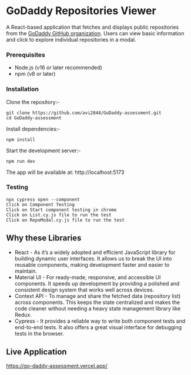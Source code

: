 # GoDaddy Repositories Viewer

A React-based application that fetches and displays public repositories from the [GoDaddy GitHub organization](https://github.com/godaddy). Users can view basic information and click to explore individual repositories in a modal.

### Prerequisites
- Node.js (v16 or later recommended)
- npm (v8 or later)

### Installation

Clone the repository:-
```
git clone https://github.com/avi2844/GoDaddy-assessment.git
cd GoDaddy-assessment
```
Install dependencies:-
```
npm install
```
Start the development server:-
```
npm run dev
```
The app will be available at: http://localhost:5173

### Testing

```
npx cypress open --component
Click on Component Testing
Click on Start component testing in chrome
Click on List.cy.js file to run the test
Click on RepoModal.cy.js file to run the test
```
## Why these Libraries
- React - As it’s a widely adopted and efficient JavaScript library for building dynamic user interfaces. It allows us to break the UI into reusable components, making development faster and easier to maintain.
- Material UI - For ready-made, responsive, and accessible UI components. It speeds up development by providing a polished and consistent design system that works well across devices.
- Context API - To manage and share the fetched data (repository list) across components. This keeps the state centralized and makes the code cleaner without needing a heavy state management library like Redux.
- Cypress - It provides a reliable way to write both component tests and end-to-end tests. It also offers a great visual interface for debugging tests in the browser.

## Live Application
https://go-daddy-assessment.vercel.app/
